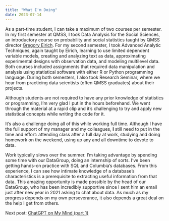 ```yaml
---
title: "What I'm Doing"
date: 2023-07-14
---
```

<p>As a part-time student, I can take a maximum of two courses per semester. In my first semester at QMSS, I took Data Analysis for the Social Sciences, an introductory course on probability and social statistics taught by QMSS director <a href="https://www.linkedin.com/in/greg-eirich-2541598/">Gregory Eirich</a>. For my second semester, I took Advanced Analytic Techniques, again taught by Eirich, learning to use limited dependent variable models, creating and analyzing text as data, approximating experimental designs with observation data, and modeling multilevel data. Both courses included assignments that required data manipulation and analysis using statistical software with either R or Python programming language. During both semesters, I also took Research Seminar, where we hear from practicing data scientists (often QMSS graduates) about their projects.</p>
<p>Although students are not required to have any prior knowledge of statistics or programming, I’m very glad I put in the hours beforehand. We went through the material at a rapid clip and it’s challenging to try and apply new statistical concepts while writing the code for it.</p>
<p>It’s also a challenge doing all of this while working full time. Although I have the full support of my manager and my colleagues, <b>I</b> still need to put in the time and effort: attending class after a full day at work, studying and doing homework on the weekend, using up any and all downtime to devote to data.</p>
<p>Work typically slows over the summer. I’m taking advantage by spending some time with our DataGroup, doing an internship of sorts. I’ve been getting hands-on practice with SQL and Columbia’s databases. From this experience, I can see how intimate knowledge of a database’s characteristics is a prerequisite to extracting useful information from that data. This amazing opportunity is made possible by the head of our DataGroup, who has been incredibly supportive since I sent him an email just after new year in 2021 asking to chat about data. As much as my progress depends on my own perseverance, it also depends a great deal on the help I get from others.</p>
Next post: <a href="https://mf3321.github.io/2023/07/28/ChatGPT-on-My-Mind-part-1.html">ChatGPT on My Mind (part 1)</a>
